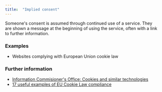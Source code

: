 ```yaml
---
title:  "Implied consent"
---
```


Someone's consent is assumed through continued use of a service. They are shown a message at the beginning of using the service, often with a link to further information.

### Examples
* Websites complying with European Union cookie law

### Further information
* [Information Commisioner's Office: Cookies and similar technologies](https://ico.org.uk/for-organisations/guide-to-pecr/cookies-and-similar-technologies/)
* [17 useful examples of EU Cookie Law compliance](https://econsultancy.com/blog/63118-17-useful-examples-of-eu-cookie-law-compliance/)
